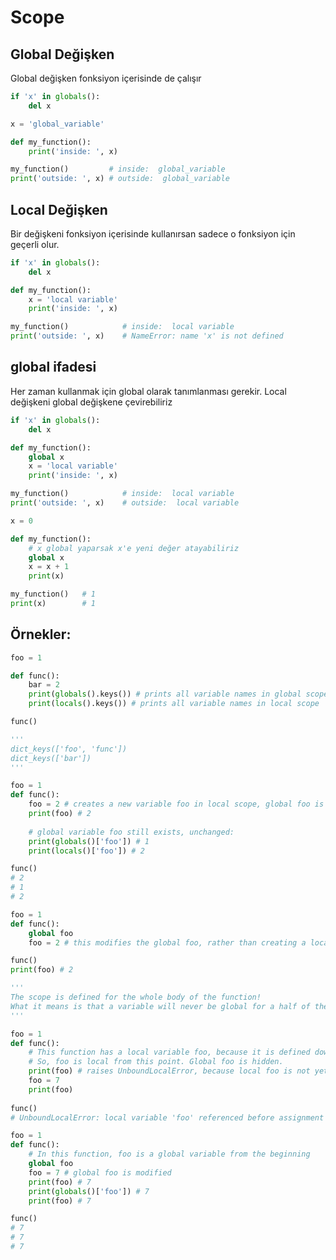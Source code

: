# Scope

## Global Değişken

Global değişken fonksiyon içerisinde de çalışır

```python
if 'x' in globals():
    del x

x = 'global_variable'

def my_function():
    print('inside: ', x)

my_function()         # inside:  global_variable
print('outside: ', x) # outside:  global_variable
```

## Local Değişken

Bir değişkeni fonksiyon içerisinde kullanırsan sadece o fonksiyon için geçerli olur.&#x20;

```python
if 'x' in globals():
    del x

def my_function():
    x = 'local variable'
    print('inside: ', x)

my_function()            # inside:  local variable
print('outside: ', x)    # NameError: name 'x' is not defined
```

## global ifadesi

Her zaman kullanmak için global olarak tanımlanması gerekir. Local değişkeni global değişkene çevirebiliriz

```python
if 'x' in globals():
    del x

def my_function():
    global x
    x = 'local variable'
    print('inside: ', x)

my_function()            # inside:  local variable
print('outside: ', x)    # outside:  local variable
```

```python
x = 0

def my_function():
    # x global yaparsak x'e yeni değer atayabiliriz
    global x
    x = x + 1
    print(x)

my_function()   # 1 
print(x)        # 1
```

## Örnekler:

```python
foo = 1

def func():
    bar = 2
    print(globals().keys()) # prints all variable names in global scope
    print(locals().keys()) # prints all variable names in local scope

func()

'''
dict_keys(['foo', 'func'])
dict_keys(['bar'])
'''
```

```python
foo = 1
def func():
    foo = 2 # creates a new variable foo in local scope, global foo is not affected
    print(foo) # 2
 
    # global variable foo still exists, unchanged:
    print(globals()['foo']) # 1
    print(locals()['foo']) # 2

func()
# 2
# 1
# 2
```

```python
foo = 1
def func():
    global foo
    foo = 2 # this modifies the global foo, rather than creating a local variable

func()
print(foo) # 2
```

```python
'''
The scope is defined for the whole body of the function!
What it means is that a variable will never be global for a half of the function and local afterwards, or vice-versa.
'''

foo = 1
def func():
    # This function has a local variable foo, because it is defined down below.
    # So, foo is local from this point. Global foo is hidden.
    print(foo) # raises UnboundLocalError, because local foo is not yet initialized
    foo = 7
    print(foo)
    
func()
# UnboundLocalError: local variable 'foo' referenced before assignment
```

```python
foo = 1
def func():
    # In this function, foo is a global variable from the beginning
    global foo
    foo = 7 # global foo is modified
    print(foo) # 7
    print(globals()['foo']) # 7
    print(foo) # 7

func()
# 7
# 7
# 7
```
